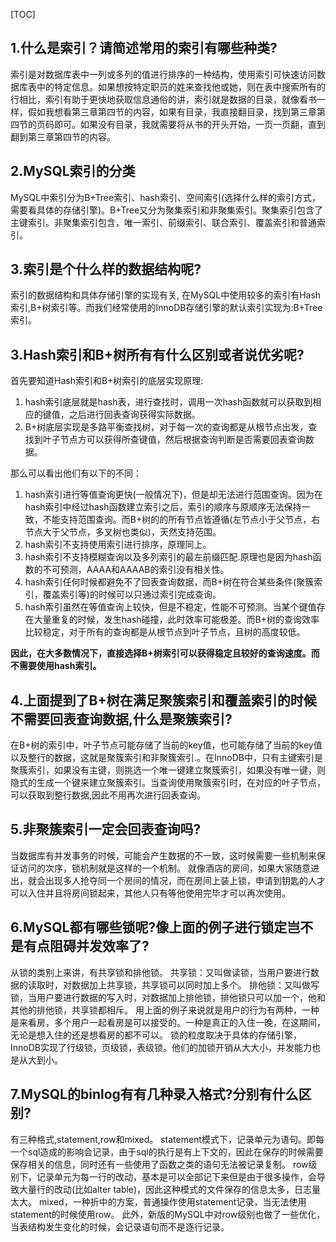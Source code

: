 [TOC]

## 1.什么是索引？请简述常用的索引有哪些种类?

索引是对数据库表中一列或多列的值进行排序的一种结构，使用索引可快速访问数据库表中的特定信息。如果想按特定职员的姓来查找他或她，则在表中搜索所有的行相比，索引有助于更快地获取信息通俗的讲，索引就是数据的目录，就像看书一样，假如我想看第三章第四节的内容，如果有目录，我直接翻目录，找到第三章第四节的页码即可。如果没有目录，我就需要将从书的开头开始，一页一页翻，直到翻到第三章第四节的内容。

## 2.MySQL索引的分类

MySQL中索引分为B+Tree索引、hash索引、空间索引(选择什么样的索引方式，需要看具体的存储引擎)。B+Tree又分为聚集索引和非聚集索引。聚集索引包含了主键索引。非聚集索引包含，唯一索引、前缀索引、联合索引、覆盖索引和普通索引。

## 3.索引是个什么样的数据结构呢?

索引的数据结构和具体存储引擎的实现有关, 在MySQL中使用较多的索引有Hash索引,B+树索引等。而我们经常使用的InnoDB存储引擎的默认索引实现为:B+Tree索引。

## 3.Hash索引和B+树所有有什么区别或者说优劣呢?

首先要知道Hash索引和B+树索引的底层实现原理:

1. hash索引底层就是hash表，进行查找时，调用一次hash函数就可以获取到相应的键值，之后进行回表查询获得实际数据。
1. B+树底层实现是多路平衡查找树，对于每一次的查询都是从根节点出发，查找到叶子节点方可以获得所查键值，然后根据查询判断是否需要回表查询数据。

那么可以看出他们有以下的不同：

1. hash索引进行等值查询更快(一般情况下)，但是却无法进行范围查询。因为在hash索引中经过hash函数建立索引之后，索引的顺序与原顺序无法保持一致，不能支持范围查询。而B+树的的所有节点皆遵循(左节点小于父节点，右节点大于父节点，多叉树也类似)，天然支持范围。
1. hash索引不支持使用索引进行排序，原理同上。
1. hash索引不支持模糊查询以及多列索引的最左前缀匹配.原理也是因为hash函数的不可预测，AAAA和AAAAB的索引没有相关性。
1. hash索引任何时候都避免不了回表查询数据，而B+树在符合某些条件(聚簇索引，覆盖索引等)的时候可以只通过索引完成查询。
1. hash索引虽然在等值查询上较快，但是不稳定，性能不可预测。当某个键值存在大量重复的时候，发生hash碰撞，此时效率可能极差。而B+树的查询效率比较稳定，对于所有的查询都是从根节点到叶子节点，且树的高度较低。

**因此，在大多数情况下，直接选择B+树索引可以获得稳定且较好的查询速度。而不需要使用hash索引。**


## 4.上面提到了B+树在满足聚簇索引和覆盖索引的时候不需要回表查询数据,什么是聚簇索引?

在B+树的索引中，叶子节点可能存储了当前的key值，也可能存储了当前的key值以及整行的数据，这就是聚簇索引和非聚簇索引.。在InnoDB中，只有主键索引是聚簇索引，如果没有主键，则挑选一个唯一键建立聚簇索引，如果没有唯一键，则隐式的生成一个键来建立聚簇索引。当查询使用聚簇索引时，在对应的叶子节点，可以获取到整行数据,因此不用再次进行回表查询。

## 5.非聚簇索引一定会回表查询吗?

当数据库有并发事务的时候，可能会产生数据的不一致，这时候需要一些机制来保证访问的次序，锁机制就是这样的一个机制。
就像酒店的房间，如果大家随意进出，就会出现多人抢夺同一个房间的情况，而在房间上装上锁，申请到钥匙的人才可以入住并且将房间锁起来，其他人只有等他使用完毕才可以再次使用。

## 6.MySQL都有哪些锁呢?像上面的例子进行锁定岂不是有点阻碍并发效率了?

从锁的类别上来讲，有共享锁和排他锁。
共享锁：又叫做读锁，当用户要进行数据的读取时，对数据加上共享锁，共享锁可以同时加上多个。
排他锁：又叫做写锁，当用户要进行数据的写入时，对数据加上排他锁，排他锁只可以加一个，他和其他的排他锁，共享锁都相斥。
用上面的例子来说就是用户的行为有两种，一种是来看房，多个用户一起看房是可以接受的。一种是真正的入住一晚，在这期间，无论是想入住的还是想看房的都不可以。
锁的粒度取决于具体的存储引擎，InnoDB实现了行级锁，页级锁，表级锁。他们的加锁开销从大大小，并发能力也是从大到小。

## 7.MySQL的binlog有有几种录入格式?分别有什么区别?

有三种格式,statement,row和mixed。
statement模式下，记录单元为语句。即每一个sql造成的影响会记录，由于sql的执行是有上下文的，因此在保存的时候需要保存相关的信息，同时还有一些使用了函数之类的语句无法被记录复制。
row级别下，记录单元为每一行的改动，基本是可以全部记下来但是由于很多操作，会导致大量行的改动(比如alter table)，因此这种模式的文件保存的信息太多，日志量太大。
mixed，一种折中的方案，普通操作使用statement记录，当无法使用statement的时候使用row。
此外，新版的MySQL中对row级别也做了一些优化，当表结构发生变化的时候，会记录语句而不是逐行记录。
